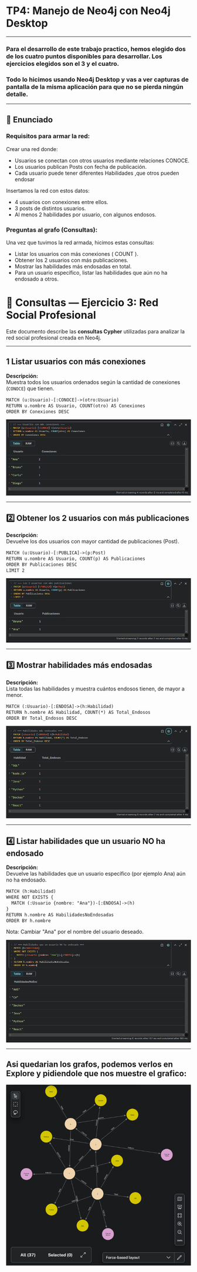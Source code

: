 #  TP4: Manejo de Neo4j con Neo4j Desktop 

---

### Para el desarrollo de este trabajo practico, hemos elegido dos de los cuatro puntos disponibles para desarrollar. Los ejercicios elegidos son el 3 y el cuatro.

### Todo lo hicimos usando **Neo4j Desktop** y vas a ver capturas de pantalla de la misma aplicación para que no se pierda ningún detalle.

---

## 📜 Enunciado

### **Requisitos para armar la red:**

Crear una red donde: 
* Usuarios se conectan con otros usuarios mediante relaciones CONOCE. 
* Los usuarios publican Posts con fecha de publicación. 
* Cada usuario puede tener diferentes Habilidades ,que otros pueden endosar

Insertamos la red con estos datos:

* 4 usuarios con conexiones entre ellos.
* 3 posts de distintos usuarios.
* Al menos 2 habilidades por usuario, con algunos endosos.

### **Preguntas al grafo (Consultas):**

Una vez que tuvimos la red armada, hicimos estas consultas:

* Listar los usuarios con más conexiones ( COUNT ).
* Obtener los 2 usuarios con más publicaciones.
* Mostrar las habilidades más endosadas en total.
* Para un usuario específico, listar las habilidades que aún no ha endosado a otros.

# 📄 Consultas — Ejercicio 3: Red Social Profesional

Este documento describe las **consultas Cypher** utilizadas para analizar la red social profesional creada en Neo4j.

---

## 1️ Listar usuarios con más conexiones

**Descripción:**  
Muestra todos los usuarios ordenados según la cantidad de conexiones (`CONOCE`) que tienen.

```cypher
MATCH (u:Usuario)-[:CONOCE]->(otro:Usuario)
RETURN u.nombre AS Usuario, COUNT(otro) AS Conexiones
ORDER BY Conexiones DESC
```

![PrimerConsulta](./imagenes/PrimerConsulta.png)

---

## 2️⃣ Obtener los 2 usuarios con más publicaciones

**Descripción:**  
Devuelve los dos usuarios con mayor cantidad de publicaciones (Post).

```cypher
MATCH (u:Usuario)-[:PUBLICA]->(p:Post)
RETURN u.nombre AS Usuario, COUNT(p) AS Publicaciones
ORDER BY Publicaciones DESC
LIMIT 2
```

![SegundaConsulta](./imagenes/SegundaConsulta.png)

---

## 3️⃣ Mostrar habilidades más endosadas

**Descripción:**  
Lista todas las habilidades y muestra cuántos endosos tienen, de mayor a menor.

```cypher
MATCH (:Usuario)-[:ENDOSA]->(h:Habilidad)
RETURN h.nombre AS Habilidad, COUNT(*) AS Total_Endosos
ORDER BY Total_Endosos DESC
```

![TercerConsulta](./imagenes/TercerConsulta.png)

---

## 4️⃣ Listar habilidades que un usuario NO ha endosado

**Descripción:**  
Devuelve las habilidades que un usuario específico (por ejemplo Ana) aún no ha endosado.

```cypher
MATCH (h:Habilidad)
WHERE NOT EXISTS {
  MATCH (:Usuario {nombre: "Ana"})-[:ENDOSA]->(h)
}
RETURN h.nombre AS HabilidadesNoEndosadas
ORDER BY h.nombre
```
Nota: Cambiar "Ana" por el nombre del usuario deseado.

![CuartaConsulta](./imagenes/CuartaConsulta.png)

---

## Asi quedarian los grafos, podemos verlos en Explore y pidiendole que nos muestre el grafico:
![Grafo_Ejercicio3](./imagenes/Grafo_Ejercicio3.png)